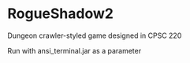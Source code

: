# RogueShadow2

Dungeon crawler-styled game designed in CPSC 220

Run with ansi_terminal.jar as a parameter
